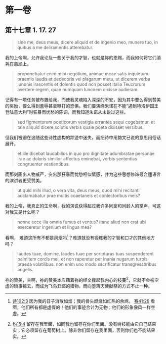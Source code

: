 # 第一卷
## 第十七章 1. 17. 27

> sine me, deus meus, dicere aliquid et de ingenio meo, munere tuo, in quibus a me deliramentis atterebatur. 

我的上帝啊，允许我论及一些关于我的才智，也就是祢的恩赐，而我如何将它们消耗在愚顽上。

> proponebatur enim mihi negotium, animae meae satis inquietum praemio laudis et dedecoris vel plagarum metu, ut dicerem verba Iunonis irascentis et dolentis quod non posset Italia Teucrorum avertere regem, quae numquam Iunonem dixisse audieram.

记得有一项任务被布置给我，而使我灵魂陷入深深的不安，因为其中要么得到赞美的奖励，要么得到羞辱甚至鞭打的恐惧。我们要演绎朱诺在不能“遏制特洛伊国王登陆意大利”时狂暴而忧愁的陈词，而我知道朱诺从未说过这些。

> sed figmentorum poeticorum vestigia errantes sequi cogebamur, et tale aliquid dicere solutis verbis quale poeta dixisset versibus.

但我们被迫在追随这些诗性虚构的踪迹中迷失，而把诗中用韵文已说的意思用俗话展开。

> et ille dicebat laudabilius in quo pro dignitate adumbratae personae irae ac doloris similior affectus eminebat, verbis sententias congruenter vestientibus.

而那刻画出人物威严，突出那狂暴而忧愁相似情感，并为这些思想修饰最合适语言的演讲者更受赞美。

> ut quid mihi illud, o vera vita, deus meus, quod mihi recitanti adclamabatur prae multis coaetaneis et conlectoribus meis? 

我的上帝，我真正的生命啊，我的演说获得超过我许多同窗和同龄人的掌声，可这对我又是什么呢？

> nonne ecce illa omnia fumus et ventus? itane aliud non erat ubi exerceretur ingenium et lingua mea?

看啊， 难道这所有不都是风烟吗[^1]？难道就没有锻炼我的才智和口才的其他地方吗？

[^1]: [诗102:3](https://biblehub.com/psalms/102-3.htm) 因为我的日子消散如烟；我的骨头燃烧如红热的余烬。 [赛41:29](https://biblehub.com/isaiah/41-29.htm) 看啊，他们所有都是虚假的！他们的事迹合计为无物；他们的形象像风一样空虚。

> laudes tuae, domine, laudes tuae per scripturas tuas suspenderent palmitem cordis mei, et non raperetur per inania nugarum turpis praeda volatilibus. non enim uno modo sacrificatur transgressoribus angelis.

祢的赞美，主啊，祢的赞美本应藉着祢的经文撑起我内心的枝蔓[^2]，它就不会被空虚的琐事掠去，而成为飞鸟丑鄙的猎物。而向堕落天使献祭的方式不止一种。

[^2]: [约15:4](https://biblehub.com/john/15-4.htm) 留存在我里面，如同我也留存在你们里面。没有树枝能由它自己结果实；它必须留存在葡萄树上。除非你们留存在我里面，否则你们也不能结果实。



